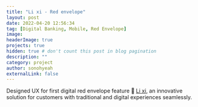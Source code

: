 ```yaml
---
title: "Li xi - Red envelope"
layout: post
date: 2022-04-20 12:56:34
tag: [Digital Banking, Mobile, Red Envelope]
image:
headerImage: true
projects: true
hidden: true # don't count this post in blog pagination
description: ""
category: project
author: sonohyeah
externalLink: false
---
```


Designed UX for first digital red envelope feature 🧧 [Li xi](https://l.facebook.com/l.php?u=https%3A%2F%2Ftcbmobile.onelink.me%2FTBS9%2F0yw0mx2l&h=AT0PlUi8gFkagSMjPWdoBShIGgY89h_5zkyt9FJwy_apO3_XdGBl7ffx8ZNAm8ty0ILYuNITV_0Lq7zF3uTbQN3K0Vq92cYRkah3OHDT7_0W8MKF0nGUUx367v8epYvgjmwpU2XMoTkHYGM&s=1), an innovative solution for customers with traditional and digital experiences seamlessly.